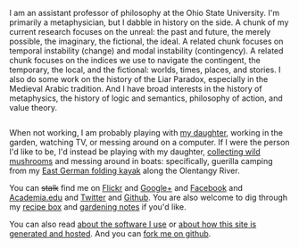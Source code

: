 
I am an assistant professor of philosophy at the Ohio State University. I'm primarily a metaphysician, but I dabble in history on the side. A chunk of my current research focuses on the unreal: the past and future, the merely possible, the imaginary, the fictional, the ideal. A related chunk focuses on temporal instability (change) and modal instability (contingency). A related chunk focuses on the indices we use to navigate the contingent, the temporary, the local, and the fictional: worlds, times, places, and stories. I also do some work on the history of the Liar Paradox, especially in the Medieval Arabic tradition. And I have broad interests in the history of metaphysics, the history of logic and semantics, philosophy of action, and value theory.

<img class="gravatar" onclick="$(this).addClass('gravatar2').delay(3000).slideUp('fast');setTimeout('dm()',2500);"  src="http://www.gravatar.com/avatar.php?gravatar_id=f5c32764cbb1669dd68cb9130ee9fe86" alt=""/>

When not working, I am probably playing with [my daughter](http://flickr.com/photos/davsans/tags/hazel/), working in the garden, watching TV, or messing around on a computer. If I were the person I'd like to be, I'd instead be playing with my daughter, [collecting wild mushrooms](http://morelmushroomhunting.com/morelfinds.html) and messing around in boats: specifically, guerilla camping from my [East German folding kayak](http://www.poucher-boote.de/index.php?rz85) along the Olentangy River.

You can ~~stalk~~ find me on [Flickr](http://www.flickr.com/photos/davsans/) and [Google+](https://plus.google.com) and [Facebook](http://www.facebook.com/people/David_Sanson/12455093) and [Academia.edu](http://osu.academia.edu/DavidSanson/) and [Twitter](http://twitter.com/davsans22) and [Github](http://github.com/dsanson). You are also welcome to dig through my [recipe box](http://www.evernote.com/pub/dsanson/recipes) and [gardening notes](http://www.evernote.com/pub/dsanson/garden) if you'd like.

You can also read [about the software I use](/software) or [about how this site is generated and hosted](/site). And you can [fork me on github](http://github.com/dsanson/dsanson.github.com).
